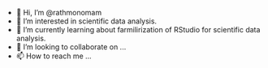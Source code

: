 - 👋 Hi, I’m @rathmonomam
- 👀 I’m interested in scientific data analysis.
- 🌱 I’m currently learning about farmilirization of RStudio for scientific data analysis.
- 💞️ I’m looking to collaborate on ...
- 📫 How to reach me ...

<!---
rathmonomam/rathmonomam is a ✨ special ✨ repository because its `README.md` (this file) appears on your GitHub profile.
You can click the Preview link to take a look at your changes.
--->

